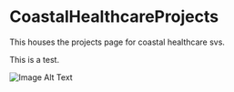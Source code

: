 # CoastalHealthcareProjects

This houses the projects page for coastal healthcare svs.

This is a test.

![Image Alt Text](https://i.imgur.com/235EV9O.jpg)

